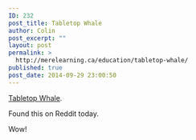 ```yaml
---
ID: 232
post_title: Tabletop Whale
author: Colin
post_excerpt: ""
layout: post
permalink: >
  http://merelearning.ca/education/tabletop-whale/
published: true
post_date: 2014-09-29 23:00:50
---
```

<a href="http://tabletopwhale.com/index.html">Tabletop Whale</a>.

Found this on Reddit today.

Wow!